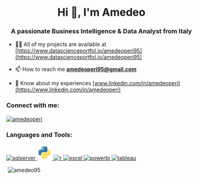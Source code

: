 <h1 align="center">Hi 👋, I'm Amedeo</h1> 
<h3 align="center">A passionate Business Intelligence & Data Analyst from Italy</h3>

- 👨‍💻 All of my projects are available at [https://www.datascienceportfol.io/amedeoperi95](https://www.datascienceportfol.io/amedeoperi95)

- 📫 How to reach me **amedeoperi95@gmail.com**

- 📄 Know about my experiences [www.linkedin.com/in/amedeoperi](https://www.linkedin.com/in/amedeoperi)

<h3 align="left">Connect with me:</h3>
<p align="left">
  <a href="https://linkedin.com/in/amedeoperi" target="blank">
    <img align="center" src="https://raw.githubusercontent.com/rahuldkjain/github-profile-readme-generator/master/src/images/icons/Social/linked-in-alt.svg" alt="amedeoperi" height="30" width="40" />
  </a>
</p>

<h3 align="left">Languages and Tools:</h3>
<p align="left">
  <a href="https://www.microsoft.com/en-us/sql-server" target="_blank" rel="noreferrer">
    <img src="https://www.svgrepo.com/show/303229/microsoft-sql-server-logo.svg" alt="sqlserver" width="40" height="40"/>
  </a>
  <a href="https://www.python.org" target="_blank" rel="noreferrer">
    <img src="https://raw.githubusercontent.com/devicons/devicon/master/icons/python/python-original.svg" alt="python" width="40" height="40"/>
  </a>
  <a href="https://www.r-project.org/" target="_blank" rel="noreferrer">
    <img src="https://www.r-project.org/logo/Rlogo.svg" alt="r" width="40" height="40"/>
  </a>
  <a href="https://www.microsoft.com/en-us/microsoft-365/excel" target="_blank" rel="noreferrer">
    <img src="https://img.icons8.com/color/48/000000/ms-excel.png" alt="excel" width="40" height="40"/>
  </a>
  <a href="https://powerbi.microsoft.com/" target="_blank" rel="noreferrer">
    <img src="https://img.icons8.com/color/48/000000/power-bi.png" alt="powerbi" width="40" height="40"/>
  </a>
  <a href="https://www.tableau.com/" target="_blank" rel="noreferrer">
    <img src="https://img.icons8.com/color/48/000000/tableau-software.png" alt="tableau" width="40" height="40"/>
  </a>
</p>

<p>&nbsp;<img align="center" src="https://github-readme-stats.vercel.app/api?username=amedeo95&show_icons=true&locale=en" alt="amedeo95" /></p>

